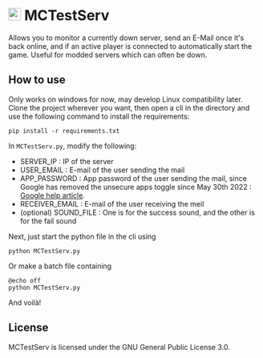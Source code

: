 # <img src="https://i.imgur.com/Wz99wRF.png" height=25> MCTestServ

Allows you to monitor a currently down server, send an E-Mail once it's back online, and if an active player is connected to automatically start the game. Useful for modded servers which can often be down.

## How to use

Only works on windows for now, may develop Linux compatibility later.
Clone the project wherever you want, then open a cli in the directory and use the following command to install the requirements:
```batch
pip install -r requirements.txt
```

In `MCTestServ.py`, modify the following:
- SERVER_IP : IP of the server
- USER_EMAIL : E-mail of the user sending the mail
- APP_PASSWORD : App password of the user sending the mail, since Google has removed the unsecure apps toggle since May 30th 2022 : [Google help article](https://support.google.com/accounts/answer/185833).
- RECEIVER_EMAIL : E-mail of the user receiving the meil
- (optional) SOUND_FILE : One is for the success sound, and the other is for the fail sound

Next, just start the python file in the cli using 
```batch
python MCTestServ.py
```
Or make a batch file containing
```batch
@echo off
python MCTestServ.py
```

And voilà!

## License 

MCTestServ is licensed under the GNU General Public License 3.0.